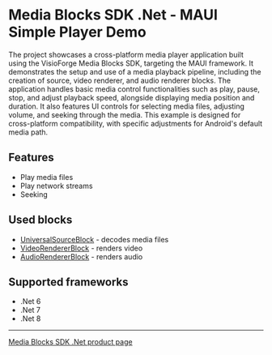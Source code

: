 # Media Blocks SDK .Net - MAUI Simple Player Demo

The project showcases a cross-platform media player application built using the VisioForge Media Blocks SDK, targeting the MAUI framework. It demonstrates the setup and use of a media playback pipeline, including the creation of source, video renderer, and audio renderer blocks. The application handles basic media control functionalities such as play, pause, stop, and adjust playback speed, alongside displaying media position and duration. It also features UI controls for selecting media files, adjusting volume, and seeking through the media. This example is designed for cross-platform compatibility, with specific adjustments for Android's default media path.

## Features

- Play media files
- Play network streams
- Seeking

## Used blocks

- [UniversalSourceBlock](https://www.visioforge.com/help/docs/dotnet/mediablocks/Sources/UniversalSourceBlock/) - decodes media files
- [VideoRendererBlock](https://www.visioforge.com/help/docs/dotnet/mediablocks/VideoRendering/) - renders video
- [AudioRendererBlock](https://www.visioforge.com/help/docs/dotnet/mediablocks/AudioRendering/) - renders audio

## Supported frameworks

- .Net 6
- .Net 7
- .Net 8

---

[Media Blocks SDK .Net product page](https://www.visioforge.com/media-blocks-sdk)
